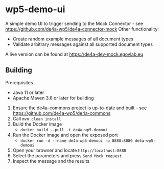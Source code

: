# wp5-demo-ui

A simple demo UI to trigger sending to the Mock Connector - see https://github.com/de4a-wp5/de4a-connector-mock
Other functionality:
* Create random example messages of all document types
* Validate arbitrary messages against all supported document types

A live version can be found at https://de4a-dev-mock.egovlab.eu

## Building

Prerequisites
* Java 11 or later
* Apache Maven 3.6 or later for building

1. Ensure the de4a-commons project is up-to-date and built - see https://github.com/de4a-wp5/de4a-commons
2. Call `mvn clean install`
3. Build the Docker image
    * `docker build --pull -t de4a-wp5-demoui .`
4. Run the Docker image and open the exposed port
    * `docker run -d --name de4a-wp5-demoui -p 8888:8080 de4a-wp5-demoui`
5. Open your browser and locate `http://localhost:8888`
6. Select the parameters and press `Send Mock request`
7. Inspect the message and the results
